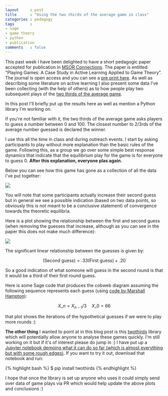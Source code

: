 ```yaml
---
layout     : post
title      : "Using the two thirds of the average game in class"
categories : pedagogy
tags       :
- sage
- game theory
- python
- publication
comments   : false
---
```


This past week I have been delighted to have a short pedagogic paper accepted
for publication in [MSOR
Connections](https://journals.gre.ac.uk/index.php/msor). The paper is entitled:
"Playing Games: A Case Study in Active Learning Applied to Game Theory". The
journal is open access and you can see a [pre print
here](https://github.com/drvinceknight/Playing-games-a-case-study-in-active-learning/blob/master/paper/paper.pdf).
As well as describing some literature on active learning I also present some
data I've been collecting (with the help of others) as to how people play two
subsequent plays of the [two thirds of the average
game](https://en.wikipedia.org/wiki/Guess_2/3_of_the_average).

In this post I'll briefly put up the results here as well as mention a
Python library I'm working on.

If you're not familiar with it, the two thirds of the average game asks players
to guess a number between 0 and 100. The closest number to 2/3rds of the average
number guessed is declared the winner.

I use this all the time in class and during outreach events. I start by asking
participants to play without more explanation than the basic rules of the game.
Following this, as a group we go over some simple best response dynamics that
indicate that the equilibrium play for the game is for everyone to guess 0.
**After this explanation, everyone plas again.**

Below you can see how this game has gone as a collection of all the data I've
put together:

![]({{site.baseurl}}/assets/images/histogram_of_guesses.png)

You will note that some participants actually increase their second guess but in
general we see a possible indication (based on two data points, so obviously
this is not meant to be a conclusive statement) of convergence towards the
theoretic equilibria.

Here is a plot showing the relationship between the first and second guess (when
removing the guesses that increase, although as you can see in the paper this
does not make much difference):

![]({{site.baseurl}}/assets/images/jointplot_of_guesses_removing_increasing_guesses.png)

The significant linear relationship between the guesses is given by:

$$
(\text{Second guess}) = .33(\text{First guess}) + .20
$$

So a good indication of what someone will guess in the second round is that it
would be a third of their first round guess.

Here is some Sage code that produces the cobweb diagram assuming the following
sequence represents each guess (using [code by Marshall
Hampton](http://wiki.sagemath.org/interact/dynsys)):

$$
X\_n = X_{n-1}/3 \quad X\_0 = 66
$$

<div class="compute"><script type="text/x-sage">
def cobweb(a_function, start, mask = 0, iterations = 20, xmin = 0, xmax = 1):
    '''
    Returns a graphics object of a plot of the function and a cobweb trajectory starting from the value start.

    INPUT:
        a_function: a function of one variable
        start: the starting value of the iteration
        mask: (optional) the number of initial iterates to ignore
        iterations: (optional) the number of iterations to draw, following the masked iterations
        xmin: (optional) the lower end of the plotted interval
        xmax: (optional) the upper end of the plotted interval

    EXAMPLES:
        sage: f = lambda x: 3.9*x*(1-x)
        sage: show(cobweb(f,.01,iterations=200), xmin = 0, xmax = 1, ymin=0)

    '''
    basic_plot = plot(a_function, xmin = xmin, xmax = xmax, color='green', legend_label='$y=f(X_{n-1})$')
    id_plot = plot(lambda x: x, xmin = xmin, xmax = xmax, legend_label='y=x')
    iter_list = []
    current = start
    for i in range(mask):
        current = a_function(current)
    for i in range(iterations):
        iter_list.append([current,a_function(current)])
        current = a_function(current)
        iter_list.append([current,current])
    cobweb = line(iter_list, rgbcolor = (1,0,0))
    return basic_plot + id_plot + cobweb

cobweb(lambda x:x/3, 66, xmax=100)
</script></div>

that plot shows the iterations of the hypothetical guesses if we were to play more rounds :)

**The other thing** I wanted to point at in this blog post is this
[twothirds](https://github.com/drvinceknight/TwoThirds) library which will
potentially allow anyone to analyse these games quickly. I'm still working on
it but if it's of interest please do jump in :) I have put up a [Jupyter
notebook demoing what it can do so far (which is almost everything but with
some rough
edges)](https://github.com/drvinceknight/TwoThirds/blob/master/demo.ipynb). If
you want to try it out, download that notebook and run:

{% highlight bash %}
$ pip install twothirds
{% endhighlight %}

I hope that once the library is set up anyone who uses it could simply send
over data of game plays via PR which would help update the above plots and
conclusions :)
